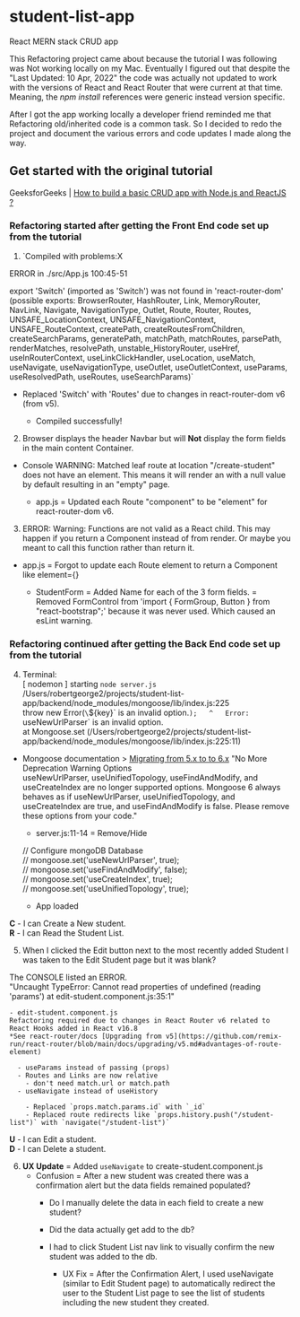 # student-list-app
React MERN stack CRUD app  

This Refactoring project came about because the tutorial I was following was Not working locally on my Mac.
Eventually I figured out that despite the "Last Updated: 10 Apr, 2022" the code was actually not updated to work with the versions of React and React Router that were current at that time. Meaning, the *npm install* references were generic instead version specific.  

After I got the app working locally a developer friend reminded me that Refactoring old/inherited code is a common task. So I decided to redo the project and document the various errors and code updates I made along the way.  

## Get started with the original tutorial
GeeksforGeeks | [How to build a basic CRUD app with Node.js and ReactJS ?](https://www.geeksforgeeks.org/how-to-build-a-basic-crud-app-with-node-js-and-reactjs/)

### Refactoring started after getting the Front End code set up from the tutorial

1. `Compiled with problems:X  

  ERROR in ./src/App.js 100:45-51  

  export 'Switch' (imported as 'Switch') was not found in 'react-router-dom' (possible exports: BrowserRouter, HashRouter, Link, MemoryRouter, NavLink, Navigate, NavigationType, Outlet, Route, Router, Routes, UNSAFE_LocationContext, UNSAFE_NavigationContext, UNSAFE_RouteContext, createPath, createRoutesFromChildren, createSearchParams, generatePath, matchPath, matchRoutes, parsePath, renderMatches, resolvePath, unstable_HistoryRouter, useHref, useInRouterContext, useLinkClickHandler, useLocation, useMatch, useNavigate, useNavigationType, useOutlet, useOutletContext, useParams, useResolvedPath, useRoutes, useSearchParams)`  
  
  - Replaced 'Switch' with 'Routes' due to changes in react-router-dom v6 (from v5).  

    - Compiled successfully!  

2. Browser displays the header Navbar but will **Not** display the form fields in the main content Container.  

  - Console WARNING: Matched leaf route at location "/create-student" does not have an element. This means it will render an <Outlet /> with a null value by default resulting in an "empty" page.  
  
    - app.js = Updated each Route "component" to be "element" for react-router-dom v6.  

3. ERROR: Warning: Functions are not valid as a React child. This may happen if you return a Component instead of <Component /> from render. Or maybe you meant to call this function rather than return it.  

  - app.js = Forgot to update each Route element to return a Component like element={<CreateStudent />}  
  
    - StudentForm = Added <label htmlFor="Name">Name</label> for each of the 3 form fields.
            = Removed FormControl from 'import { FormGroup, Button } from "react-bootstrap";' because it was never used. Which caused an esLint warning.

### Refactoring continued after getting the Back End code set up from the tutorial

4. Terminal:  
  [ nodemon ] starting `node server.js`  
  /Users/robertgeorge2/projects/student-list-app/backend/node_modules/mongoose/lib/index.js:225  
      throw new Error(`\`${key}\` is an invalid option.`);  
      ^  
  Error: `useNewUrlParser` is an invalid option.  
      at Mongoose.set (/Users/robertgeorge2/projects/student-list-app/backend/node_modules/mongoose/lib/index.js:225:11)  

  - Mongoose documentation > [Migrating from 5.x to to 6.x](https://mongoosejs.com/docs/migrating_to_6.html#no-more-deprecation-warning-options)
        "No More Deprecation Warning Options  
        useNewUrlParser, useUnifiedTopology, useFindAndModify, and useCreateIndex are no longer supported options. Mongoose 6 always behaves as if useNewUrlParser, useUnifiedTopology, and useCreateIndex are true, and useFindAndModify is false. Please remove these options from your code."  

    - server.js:11-14 = Remove/Hide  
  
    // Configure mongoDB Database  
    // mongoose.set('useNewUrlParser', true);  
    // mongoose.set('useFindAndModify', false);  
    // mongoose.set('useCreateIndex', true);  
    // mongoose.set('useUnifiedTopology', true);

      - App loaded  

**C** - I can Create a New student.  
**R** - I can Read the Student List.  

5. When I clicked the Edit button next to the most recently added Student I was taken to the Edit Student page but it was blank?  

  The CONSOLE listed an ERROR.  
  "Uncaught TypeError: Cannot read properties of undefined (reading 'params') at edit-student.component.js:35:1"  

    - edit-student.component.js  
    Refactoring required due to changes in React Router v6 related to React Hooks added in React v16.8  
    *See react-router/docs [Upgrading from v5](https://github.com/remix-run/react-router/blob/main/docs/upgrading/v5.md#advantages-of-route-element)

      - useParams instead of passing (props)
      - Routes and Links are now relative
        - don't need match.url or match.path
      - useNavigate instead of useHistory

        - Replaced `props.match.params.id` with `_id`
        - Replaced route redirects like `props.history.push("/student-list")` with `navigate("/student-list")`

**U** - I can Edit a student.  
**D** - I can Delete a student.  

6. **UX Update** = Added `useNavigate` to create-student.component.js  
    - Confusion = After a new student was created there was a confirmation alert but the data fields remained populated?  
      - Do I manually delete the data in each field to create a new student?  
      - Did the data actually get add to the db?  
      - I had to click Student List nav link to visually confirm the new student was added to the db.  

        - UX Fix = After the Confirmation Alert, I used useNavigate (similar to Edit Student page) to automatically redirect the user to the Student List page to see the list of students including the new student they created.  